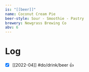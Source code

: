 ```yaml
---
is: "[[beer]]"
name: Coconut Cream Pie
beer-style: Sour - Smoothie - Pastry
brewery: Newgrass Brewing Co
abv: 6
---
```

# Log
- [x] [[2022-04]] #do/drink/beer 👍
